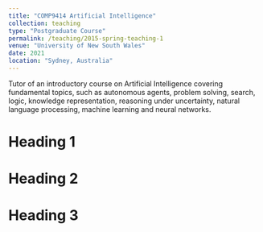 ```yaml
---
title: "COMP9414 Artificial Intelligence"
collection: teaching
type: "Postgraduate Course"
permalink: /teaching/2015-spring-teaching-1
venue: "University of New South Wales"
date: 2021
location: "Sydney, Australia"
---
```

Tutor of an introductory course on Artificial Intelligence covering fundamental topics, such as autonomous agents, problem solving, search, logic, knowledge representation, reasoning under uncertainty, natural language processing, machine learning and neural networks.

Heading 1
======

Heading 2
======

Heading 3
======
